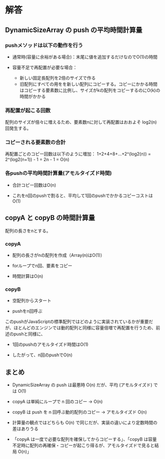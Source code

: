 # 解答

## DynamicSizeArray の push の平均時間計算量

### pushメソッドは以下の動作を行う

- 通常時(容量に余裕がある場合)：末尾に値を追加するだけなのでO(1)の時間

- 容量不足で再配置が必要な場合：
  - 新しい固定長配列を2倍のサイズで作る
  - 旧配列にすべての用をを新しい配列にコピーする。コピーにかかる時間はコピーする要素数に比例し、サイズがkの配列をコピーするのにO(k)の時間がかかる

### 再配置が起こる回数

配列のサイズが倍々に増えるため、要素数nに対して再配置はおおよそ
log2(n)回発生する。

### コピーされる要素数の合計

再配置ごとのコピー回数は以下のように増加：
1+2+4+8+...+2^(log2(n)) = 2^(log2(n+1)) - 1 = 2n - 1 = O(n)

### 各pushの平均時間計算量(アモルタイズド時間)

- 合計コピー回数はO(n)

- これをn回のpushで割ると、平均して1回のpushでかかるコピーコストはO(1)

## copyA と copyB の時間計算量

配列の長さをnとする。

### copyA

- 配列の長さがnの配列を作成（Array(n)はO(1)）

- forループでn回、要素をコピー

- 時間計算はO(n)

### copyB

- 空配列からスタート

- pushをn回呼ぶ

このpushがJavaScriptの標準配列ではどのように実装されているかが重要だが、ほとんどのエンジンでは動的配列と同様に容量倍増で再配置を行うため、前述のpushと同様に、

- 1回のpushのアモルタイズド時間はO(1)

- したがって、n回のpushでO(n)

## まとめ

- DynamicSizeArray の push は最悪時 O(n) だが、平均 (アモルタイズド) では O(1)

- copyA は単純にループで n 回のコピー → O(n)

- copyB は push を n 回呼ぶ動的配列のコピー → アモルタイズド O(n)

- 計算量の観点ではどちらも O(n) で同じだが、実装の違いにより定数時間の差はありうる

- 「copyA は一度で必要な配列を確保してからコピーする」、「copyB は容量不足時に配列の再確保・コピーが起こり得るが、アモルタイズドで見ると結局 O(n)」

